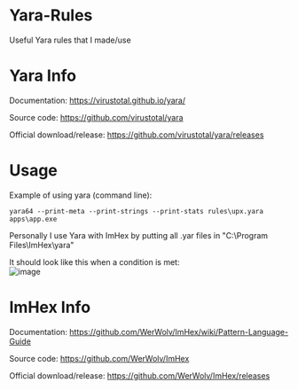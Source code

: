 # Yara-Rules
Useful Yara rules that I made/use

# Yara Info
Documentation: https://virustotal.github.io/yara/                                                                                                               

Source code: https://github.com/virustotal/yara                                                                                                                   

Official download/release: https://github.com/virustotal/yara/releases

# Usage
Example of using yara (command line): 
``` 
yara64 --print-meta --print-strings --print-stats rules\upx.yara apps\app.exe
```
                                                                                                                                                                  
                                                                                                                                                                  
Personally I use Yara with ImHex by putting all .yar files in "C:\Program Files\ImHex\yara"                                                                       

It should look like this when a condition is met:                                                                                                           
![image](https://user-images.githubusercontent.com/75084509/124402788-7f468a80-dd00-11eb-96e5-7fc80c2be011.png)

# ImHex Info
Documentation: https://github.com/WerWolv/ImHex/wiki/Pattern-Language-Guide                                                                                       

Source code: https://github.com/WerWolv/ImHex                                                                                                                     

Official download/release: https://github.com/WerWolv/ImHex/releases
